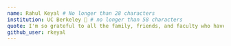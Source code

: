 ```yaml
---
name: Rahul Keyal # No longer than 28 characters
institution: UC Berkeley 🚩 # no longer than 58 characters
quote: I'm so grateful to all the family, friends, and faculty who have supported me through this journey. # no longer than 100 characters, avoid using quotes(") to guarantee the format remains the same.
github_user: rkeyal
---
```

